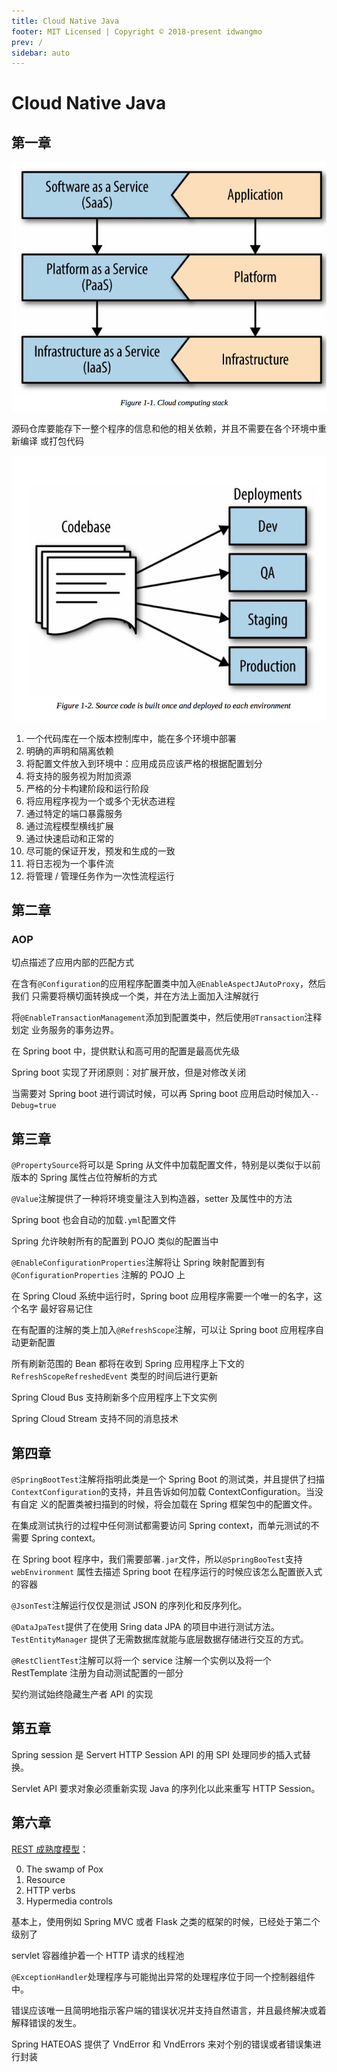 ```yaml
---
title: Cloud Native Java
footer: MIT Licensed | Copyright © 2018-present idwangmo
prev: /
sidebar: auto
---
```


# Cloud Native Java

## 第一章

![Cloud computing stack](./imgs/cloud_native_java/cloud_computing_stack.png)

源码仓库要能存下一整个程序的信息和他的相关依赖，并且不需要在各个环境中重新编译
或打包代码

![Codebase](./imgs/cloud_native_java/codebase.png)

1. 一个代码库在一个版本控制库中，能在多个环境中部署
2. 明确的声明和隔离依赖
3. 将配置文件放入到环境中：应用成员应该严格的根据配置划分
4. 将支持的服务视为附加资源
5. 严格的分卡构建阶段和运行阶段
6. 将应用程序视为一个或多个无状态进程
7. 通过特定的端口暴露服务
8. 通过流程模型横线扩展
9. 通过快速启动和正常的
10. 尽可能的保证开发，预发和生成的一致
11. 将日志视为一个事件流
12. 将管理 / 管理任务作为一次性流程运行

## 第二章

### AOP

切点描述了应用内部的匹配方式

在含有`@Configuration`的应用程序配置类中加入`@EnableAspectJAutoProxy`，然后我们
只需要将横切面转换成一个类，并在方法上面加入注解就行

将`@EnableTransactionManagement`添加到配置类中，然后使用`@Transaction`注释划定
业务服务的事务边界。

在 Spring boot 中，提供默认和高可用的配置是最高优先级

Spring boot 实现了开闭原则：对扩展开放，但是对修改关闭

当需要对 Spring boot 进行调试时候，可以再 Spring boot 应用启动时候加入`--Debug=true`

## 第三章

`@PropertySource`将可以是 Spring 从文件中加载配置文件，特别是以类似于以前版本的
Spring 属性占位符解析的方式

`@Value`注解提供了一种将环境变量注入到构造器，setter 及属性中的方法

Spring boot 也会自动的加载`.yml`配置文件

Spring 允许映射所有的配置到 POJO 类似的配置当中

`@EnableConfigurationProperties`注解将让 Spring 映射配置到有`@ConfigurationProperties`
注解的 POJO 上

在 Spring Cloud 系统中运行时，Spring boot 应用程序需要一个唯一的名字，这个名字
最好容易记住

在有配置的注解的类上加入`@RefreshScope`注解，可以让 Spring boot 应用程序自动更新配置

所有刷新范围的 Bean 都将在收到 Spring 应用程序上下文的`RefreshScopeRefreshedEvent`
类型的时间后进行更新

Spring Cloud Bus 支持刷新多个应用程序上下文实例

Spring Cloud Stream 支持不同的消息技术

## 第四章

`@SpringBootTest`注解将指明此类是一个 Spring Boot 的测试类，并且提供了扫描
`ContextConfiguration`的支持，并且告诉如何加载 ContextConfiguration。当没有自定
义的配置类被扫描到的时候，将会加载在 Spring 框架包中的配置文件。

在集成测试执行的过程中任何测试都需要访问 Spring context，而单元测试的不需要 
Spring context。

在 Spring boot 程序中，我们需要部署`.jar`文件，所以`@SpringBooTest`支持`webEnvironment`
属性去描述 Spring boot 在程序运行的时候应该怎么配置嵌入式的容器

`@JsonTest`注解运行仅仅是测试 JSON 的序列化和反序列化。

`@DataJpaTest`提供了在使用 Sring data JPA 的项目中进行测试方法。`TestEntityManager`
提供了无需数据库就能与底层数据存储进行交互的方式。

`@RestClientTest`注解可以将一个 service 注解一个实例以及将一个 RestTemplate 
注册为自动测试配置的一部分

契约测试始终隐藏生产者 API 的实现

## 第五章

Spring session 是 Servert HTTP Session API 的用 SPI 处理同步的插入式替换。

Servlet API 要求对象必须重新实现 Java 的序列化以此来重写 HTTP Session。

## 第六章

[REST 成熟度模型](https://martinfowler.com/articles/richardsonMaturityModel.html)：

0. The swamp of Pox
1. Resource
2. HTTP verbs
3. Hypermedia controls

基本上，使用例如 Spring MVC 或者 Flask 之类的框架的时候，已经处于第二个级别了

servlet 容器维护着一个 HTTP 请求的线程池

`@ExceptionHandler`处理程序与可能抛出异常的处理程序位于同一个控制器组件中。

错误应该唯一且简明地指示客户端的错误状况并支持自然语言，并且最终解决或着解释错误的发生。

Spring HATEOAS 提供了 VndError 和 VndErrors 来对个别的错误或者错误集进行封装


